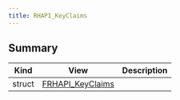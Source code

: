 ```yaml
---
title: RHAPI_KeyClaims
---
```


## Summary
| Kind | View | Description |
|------|------|-------------|
|struct|[FRHAPI_KeyClaims](/unreal-plugins/all/structfrhapi__keyclaims/#structFRHAPI__KeyClaims)||
